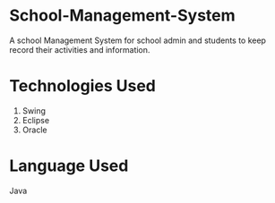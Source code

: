 # School-Management-System

A school Management System for school admin and students to keep record their activities and information.

# Technologies Used
1. Swing
2. Eclipse
3. Oracle

# Language Used 
Java
